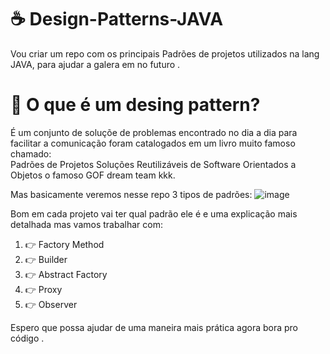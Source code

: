 # ☕ Design-Patterns-JAVA
Vou criar um repo com os principais Padrões de projetos utilizados na lang JAVA, para ajudar a galera em no futuro .


# 📖 O que é um desing pattern? 

É um conjunto de soluçõe de problemas encontrado no dia a dia para facilitar a comunicação foram catalogados 
em um livro muito famoso chamado: <br>
    Padrões de Projetos Soluções Reutilizáveis de Software Orientados a Objetos o famoso GOF dream team kkk. 

Mas basicamente veremos nesse repo 3 tipos de padrões: 
![image](https://user-images.githubusercontent.com/31409846/142742676-a6201fbe-673c-4a4c-883e-8449979b84c7.png)

Bom em cada projeto vai ter qual padrão ele é e uma explicação mais detalhada mas vamos trabalhar com:
  
    
 
    
  
<ol>
   <li>👉 Factory Method</li>
   <li>  👉 Builder</li>
   <li> 👉 Abstract Factory</li>
   <li> 👉 Proxy </li>
   <li> 👉 Observer </li>
</ol>

Espero que possa ajudar de uma maneira mais prática agora bora pro código .

 


